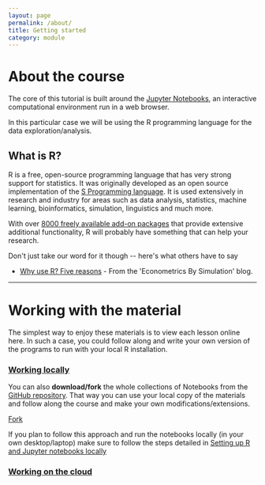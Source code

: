 ```yaml
---
layout: page
permalink: /about/
title: Getting started
category: module
---
```



# About the course

The core of this tutorial is built around the [Jupyter Notebooks](https://jupyter.org), an interactive computational environment run in a web browser.

In this particular case we will be using the R programming language for the data exploration/analysis.

## What is R?

R is a free, open-source programming language that has very strong support for statistics. It was originally developed as an open source implementation of the [S Programming language](https://en.wikipedia.org/wiki/S_(programming_language)).
It is used extensively in research and industry for areas such as data analysis, statistics, machine learning, bioinformatics, simulation, linguistics and much more.

With over [8000 freely available add-on packages](https://cran.r-project.org/web/packages/) that provide extensive additional functionality, R will probably have something that can help your research.

Don't just take our word for it though -- here's what others have to say

* [Why use R? Five reasons](http://www.econometricsbysimulation.com/2014/03/why-use-r-five-reasons.html) - From the 'Econometrics By Simulation' blog.

---

# Working with the material
The simplest way to enjoy these materials is to view each lesson online here. In such a case, you could follow along and write your own version of the programs to run with your local R installation.

### [Working locally]({{site.url}}{{site.baseurl}}/local_install/)

You can also **download/fork** the whole collections of Notebooks from the [GitHub repository](https://github.com/trallard/BAD_days). That way you can use your local copy of the materials and follow along the course and make your own modifications/extensions.

<!-- Place this tag where you want the button to render. -->
<a class="github-button" href="https://github.com/trallard/BAD_days/fork" data-icon="octicon-repo-forked" data-show-count="true" aria-label="Fork trallard/BAD_days on GitHub">Fork</a>

If you plan to follow this approach and run the notebooks locally (in your own desktop/laptop) make sure to follow the steps detailed in [Setting up R and Jupyter notebooks locally]({{site.url}}{{site.baseurl}}/local_install/)

### [Working on the cloud]({{site.url}}{{site.baseurl}}/cloud/)

<a href="{{site.url}}{{site.baseurl}}/index.html" class="float">
<i class="fa fa-home my-float"></i>
</a>

<!-- Place this tag in your head or just before your close body tag. -->
<script async defer src="https://buttons.github.io/buttons.js"></script>
